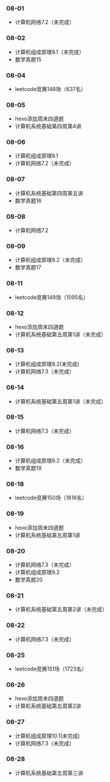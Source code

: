 ### 08-01
* 计算机网络7.2（未完成）
### 08-02
* 计算机组成原理9.1（未完成）
* 数学真题15
### 08-04
* leetcode竞赛148场（637名）
### 08-05
* hexo添加周末四道题
* 计算机系统基础第四周第4讲
### 08-06
* 计算机组成原理9.1
* 计算机网络7.2（未完成）
### 08-07
* 计算机系统基础第四周第五讲
* 数学真题16
### 08-08
* 计算机网络7.2
### 08-09
* 计算机组成原理9.2（未完成）
* 数学真题17
### 08-11
* leetcode竞赛149场（1095名）
### 08-12
* hexo添加周末四道题
* 计算机系统基础第五周第1讲（未完成）
### 08-13
* 计算机组成原理9.2(未完成)
* 计算机网络7.3（未完成）
### 08-14
* 计算机系统基础第五周第1讲（未完成）
### 08-15
* 计算机网络7.3（未完成）
### 08-16
* 计算机组成原理9.2（未完成）
* 数学真题19
### 08-18
* leetcode竞赛150场（1616名）
### 08-19
* hexo添加周末四道题
* 计算机系统基础第五周第1讲
### 08-20
* 计算机网络7.3（未完成）
* 计算机组成原理9.2
* 数学真题20
### 08-21
* 计算机系统基础第五周第2讲（未完成）
### 08-22
* 计算机网络7.3（未完成）
### 08-25
* leetcode竞赛151场（1723名）
### 08-26
* hexo添加周末四道题
* 计算机系统基础第五周第2讲
### 08-27
* 计算机组成原理10.1(未完成)
* 计算机网络7.3（未完成）
### 08-28
* 计算机系统基础第五周第三讲